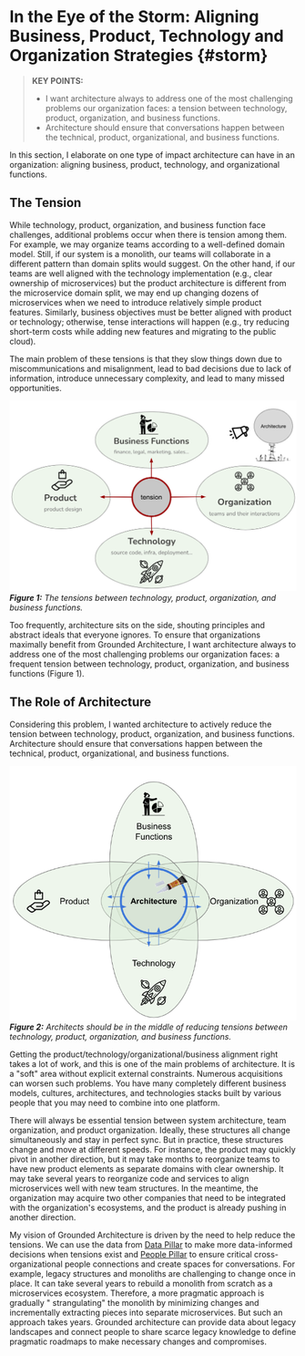 

# In the Eye of the Storm: Aligning Business, Product, Technology and Organization Strategies {#storm}



> **KEY POINTS:**
>
> * I want architecture always to address one of the most challenging problems our organization faces: a tension between technology, product, organization, and business functions.
> * Architecture should ensure that conversations happen between the technical, product, organizational, and business functions. 



In this section, I elaborate on one type of impact architecture can have in an organization: aligning business, product, technology, and organizational functions. 

## The Tension

While technology, product, organization, and business function face challenges, additional problems occur when there is tension among them. For example, we may organize teams according to a well-defined domain model. Still, if our system is a monolith, our teams will collaborate in a different pattern than domain splits would suggest. On the other hand, if our teams are well aligned with the technology implementation (e.g., clear ownership of microservices) but the product architecture is different from the microservice domain split, we may end up changing dozens of microservices when we need to introduce relatively simple product features. Similarly, business objectives must be better aligned with product or technology; otherwise, tense interactions will happen (e.g., try reducing short-term costs while adding new features and migrating to the public cloud). 




The main problem of these tensions is that they slow things down due to miscommunications and misalignment, lead to bad decisions due to lack of information, introduce unnecessary complexity, and lead to many missed opportunities.


![](assets/images/tension.png)
***Figure 1:** The tensions between technology, product, organization, and business functions.*


Too frequently, architecture sits on the side, shouting principles and abstract ideals that everyone ignores. To ensure that organizations maximally benefit from Grounded Architecture, I want architecture always to address one of the most challenging problems our organization faces: a frequent tension between technology, product, organization, and business functions (Figure 1). 


## The Role of Architecture

Considering this problem, I wanted architecture to actively reduce the tension between technology, product, organization, and business functions. Architecture should ensure that conversations happen between the technical, product, organizational, and business functions.

![](assets/images/tension-architecture.png)
***Figure 2:** Architects should be in the middle of reducing tensions between technology, product, organization, and business functions.*

Getting the product/technology/organizational/business alignment right takes a lot of work, and this is one of the main problems of architecture. It is a "soft" area without explicit external constraints. Numerous acquisitions can worsen such problems. You have many completely different business models, cultures, architectures, and technologies stacks built by various people that you may need to combine into one platform. 

There will always be essential tension between system architecture, team organization, and product organization. Ideally, these structures all change simultaneously and stay in perfect sync. But in practice, these structures change and move at different speeds. For instance, the product may quickly pivot in another direction, but it may take months to reorganize teams to have new product elements as separate domains with clear ownership. It may take several years to reorganize code and services to align microservices well with new team structures. In the meantime, the organization may acquire two other companies that need to be integrated with the organization's ecosystems, and the product is already pushing in another direction.

My vision of Grounded Architecture is driven by the need to help reduce the tensions. We can use the data from [Data Pillar](#data) to make more data-informed decisions when tensions exist and [People Pillar](#people) to ensure critical cross-organizational people connections and create spaces for conversations. For example, legacy structures and monoliths are challenging to change once in place. It can take several years to rebuild a monolith from scratch as a microservices ecosystem. Therefore, a more pragmatic approach is gradually " strangulating" the monolith by minimizing changes and incrementally extracting pieces into separate microservices. But such an approach takes years. Grounded architecture can provide data about legacy landscapes and connect people to share scarce legacy knowledge to define pragmatic roadmaps to make necessary changes and compromises.


